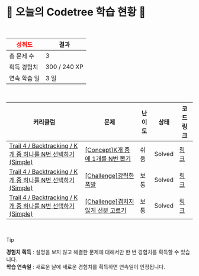 # 🌲 오늘의 Codetree 학습 현황 🌲

<br />

| <span style="color:red;display:block;text-align:center;"> **성취도**</span> | 결과 |
|---|---|
| 총 문제 수 | 3 |
| 획득 경험치 | 300 / 240 XP |
| 연속 학습 일 | 3 일 |

<br />

|커리큘럼|문제|난이도|상태|코드 링크|
|---|---|---|---|---|
|[Trail 4 / Backtracking / K개 중 하나를 N번 선택하기(Simple)](https://www.codetree.ai/trail-info/intermediate-low/)|[[Concept]K개 중에 1개를 N번 뽑기](https://www.codetree.ai/trails/complete/curated-cards/intro-n-permutations-of-k-with-repetition/)|쉬움|Solved|[링크](https://github.com/jihwanK/practice/blob/main/250412/K%EA%B0%9C%20%EC%A4%91%EC%97%90%201%EA%B0%9C%EB%A5%BC%20N%EB%B2%88%20%EB%BD%91%EA%B8%B0/n-permutations-of-k-with-repetition.py)|
|[Trail 4 / Backtracking / K개 중 하나를 N번 선택하기(Simple)](https://www.codetree.ai/trail-info/intermediate-low/)|[[Challenge]강력한 폭발](https://www.codetree.ai/trails/complete/curated-cards/challenge-strong-explosion/)|보통|Solved|[링크](https://github.com/jihwanK/practice/blob/main/250412/%EA%B0%95%EB%A0%A5%ED%95%9C%20%ED%8F%AD%EB%B0%9C/strong-explosion.py)|
|[Trail 4 / Backtracking / K개 중 하나를 N번 선택하기(Simple)](https://www.codetree.ai/trail-info/intermediate-low/)|[[Challenge]겹치지 않게 선분 고르기](https://www.codetree.ai/trails/complete/curated-cards/challenge-select-segments-without-overlap/)|보통|Solved|[링크](https://github.com/jihwanK/practice/blob/main/250412/%EA%B2%B9%EC%B9%98%EC%A7%80%20%EC%95%8A%EA%B2%8C%20%EC%84%A0%EB%B6%84%20%EA%B3%A0%EB%A5%B4%EA%B8%B0/select-segments-without-overlap.py)|


<br />

> [!TIP]
> **경험치 획득** : 설명을 보지 않고 해결한 문제에 대해서만 한 번 경험치를 획득할 수 있습니다.  
> **학습 연속일** : 새로운 날에 새로운 경험치를 획득하면 연속일이 인정됩니다.

